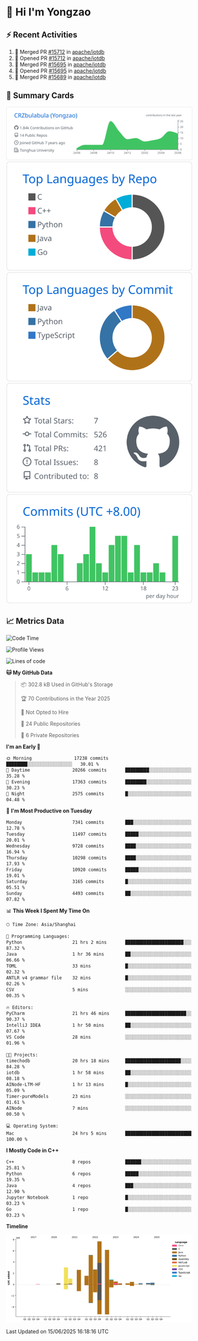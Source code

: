 # 👋 Hi I'm Yongzao

## ⚡ Recent Activities
<!--START_SECTION:activity-->
1. 🎉 Merged PR [#15712](https://github.com/apache/iotdb/pull/15712) in [apache/iotdb](https://github.com/apache/iotdb)
2. 💪 Opened PR [#15712](https://github.com/apache/iotdb/pull/15712) in [apache/iotdb](https://github.com/apache/iotdb)
3. 🎉 Merged PR [#15695](https://github.com/apache/iotdb/pull/15695) in [apache/iotdb](https://github.com/apache/iotdb)
4. 💪 Opened PR [#15695](https://github.com/apache/iotdb/pull/15695) in [apache/iotdb](https://github.com/apache/iotdb)
5. 🎉 Merged PR [#15689](https://github.com/apache/iotdb/pull/15689) in [apache/iotdb](https://github.com/apache/iotdb)
<!--END_SECTION:activity-->

## 🎑 Summary Cards

[![](https://raw.githubusercontent.com/CRZbulabula/CRZbulabula/main/profile-summary-card-output/github/0-profile-details.svg)](https://github.com/vn7n24fzkq/github-profile-summary-cards)
[![](https://raw.githubusercontent.com/CRZbulabula/CRZbulabula/main/profile-summary-card-output/github/1-repos-per-language.svg)](https://github.com/vn7n24fzkq/github-profile-summary-cards) [![](https://raw.githubusercontent.com/CRZbulabula/CRZbulabula/main/profile-summary-card-output/github/2-most-commit-language.svg)](https://github.com/vn7n24fzkq/github-profile-summary-cards)
[![](https://raw.githubusercontent.com/CRZbulabula/CRZbulabula/main/profile-summary-card-output/github/3-stats.svg)](https://github.com/vn7n24fzkq/github-profile-summary-cards) [![](https://raw.githubusercontent.com/CRZbulabula/CRZbulabula/main/profile-summary-card-output/github/4-productive-time.svg)](https://github.com/vn7n24fzkq/github-profile-summary-cards)

## 📈 Metrics Data

<!--START_SECTION:waka-->
![Code Time](http://img.shields.io/badge/Code%20Time-925%20hrs%2040%20mins-blue)

![Profile Views](http://img.shields.io/badge/Profile%20Views-0-blue)

![Lines of code](https://img.shields.io/badge/From%20Hello%20World%20I%27ve%20Written-32.8%20million%20lines%20of%20code-blue)

**🐱 My GitHub Data** 

> 📦 302.8 kB Used in GitHub's Storage 
 > 
> 🏆 70 Contributions in the Year 2025
 > 
> 🚫 Not Opted to Hire
 > 
> 📜 24 Public Repositories 
 > 
> 🔑 6 Private Repositories 
 > 
**I'm an Early 🐤** 

```text
🌞 Morning                17238 commits       ████████░░░░░░░░░░░░░░░░░   30.01 % 
🌆 Daytime                20266 commits       █████████░░░░░░░░░░░░░░░░   35.28 % 
🌃 Evening                17363 commits       ████████░░░░░░░░░░░░░░░░░   30.23 % 
🌙 Night                  2575 commits        █░░░░░░░░░░░░░░░░░░░░░░░░   04.48 % 
```
📅 **I'm Most Productive on Tuesday** 

```text
Monday                   7341 commits        ███░░░░░░░░░░░░░░░░░░░░░░   12.78 % 
Tuesday                  11497 commits       █████░░░░░░░░░░░░░░░░░░░░   20.01 % 
Wednesday                9728 commits        ████░░░░░░░░░░░░░░░░░░░░░   16.94 % 
Thursday                 10298 commits       ████░░░░░░░░░░░░░░░░░░░░░   17.93 % 
Friday                   10920 commits       █████░░░░░░░░░░░░░░░░░░░░   19.01 % 
Saturday                 3165 commits        █░░░░░░░░░░░░░░░░░░░░░░░░   05.51 % 
Sunday                   4493 commits        ██░░░░░░░░░░░░░░░░░░░░░░░   07.82 % 
```


📊 **This Week I Spent My Time On** 

```text
🕑︎ Time Zone: Asia/Shanghai

💬 Programming Languages: 
Python                   21 hrs 2 mins       ██████████████████████░░░   87.32 % 
Java                     1 hr 36 mins        ██░░░░░░░░░░░░░░░░░░░░░░░   06.66 % 
TOML                     33 mins             █░░░░░░░░░░░░░░░░░░░░░░░░   02.32 % 
ANTLR v4 grammar file    32 mins             █░░░░░░░░░░░░░░░░░░░░░░░░   02.26 % 
CSV                      5 mins              ░░░░░░░░░░░░░░░░░░░░░░░░░   00.35 % 

🔥 Editors: 
PyCharm                  21 hrs 46 mins      ███████████████████████░░   90.37 % 
IntelliJ IDEA            1 hr 50 mins        ██░░░░░░░░░░░░░░░░░░░░░░░   07.67 % 
VS Code                  28 mins             ░░░░░░░░░░░░░░░░░░░░░░░░░   01.96 % 

🐱‍💻 Projects: 
timechodb                20 hrs 18 mins      █████████████████████░░░░   84.28 % 
iotdb                    1 hr 58 mins        ██░░░░░░░░░░░░░░░░░░░░░░░   08.18 % 
AINode-LTM-HF            1 hr 13 mins        █░░░░░░░░░░░░░░░░░░░░░░░░   05.09 % 
Timer-pureModels         23 mins             ░░░░░░░░░░░░░░░░░░░░░░░░░   01.61 % 
AINode                   7 mins              ░░░░░░░░░░░░░░░░░░░░░░░░░   00.50 % 

💻 Operating System: 
Mac                      24 hrs 5 mins       █████████████████████████   100.00 % 
```

**I Mostly Code in C++** 

```text
C++                      8 repos             ██████░░░░░░░░░░░░░░░░░░░   25.81 % 
Python                   6 repos             █████░░░░░░░░░░░░░░░░░░░░   19.35 % 
Java                     4 repos             ███░░░░░░░░░░░░░░░░░░░░░░   12.90 % 
Jupyter Notebook         1 repo              █░░░░░░░░░░░░░░░░░░░░░░░░   03.23 % 
Go                       1 repo              █░░░░░░░░░░░░░░░░░░░░░░░░   03.23 % 
```



**Timeline**

![Lines of Code chart](https://raw.githubusercontent.com/CRZbulabula/CRZbulabula/main/assets/bar_graph.png)


 Last Updated on 15/06/2025 16:18:16 UTC
<!--END_SECTION:waka-->

